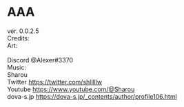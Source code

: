 # AAA
ver. 0.0.2.5 <br> 
Credits: <br>
Art: <br>
<Insert name here> <br>
Discord @Alexer#3370 <br>
Music: <br>
Sharou <br>
Twitter https://twitter.com/shlllllw <br>
Youtube https://www.youtube.com/@Sharou <br>
dova-s.jp https://dova-s.jp/_contents/author/profile106.html <br>
